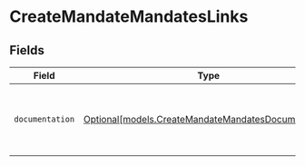 # CreateMandateMandatesLinks


## Fields

| Field                                                                                                  | Type                                                                                                   | Required                                                                                               | Description                                                                                            |
| ------------------------------------------------------------------------------------------------------ | ------------------------------------------------------------------------------------------------------ | ------------------------------------------------------------------------------------------------------ | ------------------------------------------------------------------------------------------------------ |
| `documentation`                                                                                        | [Optional[models.CreateMandateMandatesDocumentation]](../models/createmandatemandatesdocumentation.md) | :heavy_minus_sign:                                                                                     | The URL to the generic Mollie API error handling guide.                                                |